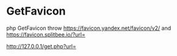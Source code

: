 # GetFavicon
php GetFavicon throw https://favicon.yandex.net/favicon/v2/ and https://favicon.splitbee.io/?url=



http://127.0.0.1/get.php?url=
